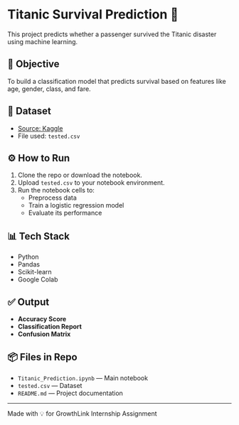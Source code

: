 # Titanic Survival Prediction 🚢

This project predicts whether a passenger survived the Titanic disaster using machine learning.

## 📌 Objective
To build a classification model that predicts survival based on features like age, gender, class, and fare.

## 📁 Dataset
- [Source: Kaggle](https://www.kaggle.com/datasets/brendan45774/test-file)
- File used: `tested.csv`

## ⚙️ How to Run

1. Clone the repo or download the notebook.
2. Upload `tested.csv` to your notebook environment.
3. Run the notebook cells to:
   - Preprocess data
   - Train a logistic regression model
   - Evaluate its performance

## 📊 Tech Stack

- Python
- Pandas
- Scikit-learn
- Google Colab

## ✅ Output

- **Accuracy Score**
- **Classification Report**
- **Confusion Matrix**

## 📦 Files in Repo

- `Titanic_Prediction.ipynb` — Main notebook
- `tested.csv` — Dataset
- `README.md` — Project documentation

---

Made with 💡 for GrowthLink Internship Assignment
